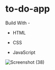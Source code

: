 # to-do-app

 Build With -
 
 * HTML
 
 * CSS
 
 * JavaScript

![Screenshot (38)](https://user-images.githubusercontent.com/96944858/197005744-76417755-ea5c-442f-aa35-8d49b1ad290a.png)
